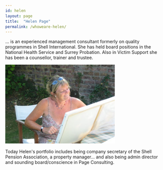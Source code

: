 ```yaml
---
id: helen
layout: page
title:  "Helen Page"
permalink: /whoweare-helen/
---
```


... is an experienced management consultant formerly on quality programmes in Shell International. She has held board positions in the National Health Service and Surrey Probation. Also in Victim Support she has been a counsellor, trainer and trustee.

<html><img src="/images/helen.jpg" alt="Helen Page" height="250"></html>

Today Helen's portfolio includes being company secretary of the Shell Pension Association, a property manager... and also being admin director and sounding board/conscience in Page Consulting.